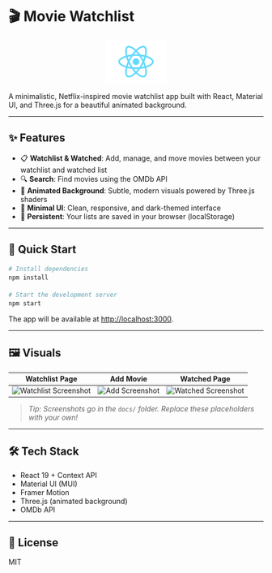 # 🎬 Movie Watchlist

<p align="center">
  <img src="src/logo.svg" alt="Movie Watchlist Logo" width="120" />
</p>

A minimalistic, Netflix-inspired movie watchlist app built with React, Material UI, and Three.js for a beautiful animated background.

---

## ✨ Features

- 📋 **Watchlist & Watched**: Add, manage, and move movies between your watchlist and watched list
- 🔍 **Search**: Find movies using the OMDb API
- 🎨 **Animated Background**: Subtle, modern visuals powered by Three.js shaders
- 🦾 **Minimal UI**: Clean, responsive, and dark-themed interface
- 💾 **Persistent**: Your lists are saved in your browser (localStorage)

---

## 🚀 Quick Start

```bash
# Install dependencies
npm install

# Start the development server
npm start
```

The app will be available at [http://localhost:3000](http://localhost:3000).

---

## 🖼️ Visuals

| Watchlist Page | Add Movie | Watched Page |
|:-------------:|:---------:|:------------:|
| ![Watchlist Screenshot](docs/watchlist.png) | ![Add Screenshot](docs/add.png) | ![Watched Screenshot](docs/watched.png) |

> _Tip: Screenshots go in the `docs/` folder. Replace these placeholders with your own!_

---

## 🛠️ Tech Stack
- React 19 + Context API
- Material UI (MUI)
- Framer Motion
- Three.js (animated background)
- OMDb API

---

## 📄 License
MIT 
